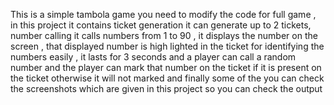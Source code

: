 This is a simple tambola game you need to modify the code for full game , in this project it contains ticket generation it can generate up to 2 tickets, number calling it calls numbers from 1 to 90 , it displays the number on the screen , that displayed number is high lighted in the ticket for identifying the numbers easily , it lasts for 3 seconds and a player can call a random number and the player can mark that number on the ticket if it is present on the ticket otherwise it will not marked  and finally some of the you can check the screenshots which are given in this project so you can check the output
